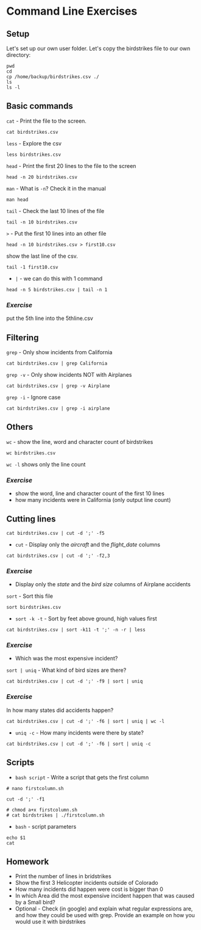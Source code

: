 # Command Line Exercises

## Setup

Let's set up our own user folder. Let's copy the birdstrikes file to our own directory:
```
pwd
cd
cp /home/backup/birdstrikes.csv ./
ls
ls -l
```

## Basic commands

`cat` -
Print the file to the screen.
```
cat birdstrikes.csv
```

`less` -
Explore the csv
```
less birdstrikes.csv
```

`head` -
Print the first 20 lines to the file to the screen
```
head -n 20 birdstrikes.csv
```

`man` -
What is `-n`? Check it in the manual
```
man head
```

`tail` -
Check the last 10 lines of the file
```
tail -n 10 birdstrikes.csv
```

`>` - Put the first 10 lines into an other file
```
head -n 10 birdstrikes.csv > first10.csv
```

show the last line of the csv.
```
tail -1 first10.csv
```

* `|` -
we can do this with 1 command
```
head -n 5 birdstrikes.csv | tail -n 1
```

### ***Exercise***
put the 5th line into the 5thline.csv

## Filtering

`grep` -
Only show incidents from California
```
cat birdstrikes.csv | grep California 
```

`grep -v` -
Only show incidents NOT with Airplanes
```
cat birdstrikes.csv | grep -v Airplane
```

`grep -i` -
Ignore case
```
cat birdstrikes.csv | grep -i airplane
```

## Others

`wc` - show the line, word and character count of birdstrikes
```
wc birdstrikes.csv
```

```wc -l```
shows only the line count

### ***Exercise***

* show the word, line and character count of the first 10 lines
* how many incidents were in California (only output line count)

## Cutting lines

```
cat birdstrikes.csv | cut -d ';' -f5
```

* `cut` - Display only the *aircraft* and the *flight_date* columns
```
cat birdstrikes.csv | cut -d ';' -f2,3
```
### ***Exercise***

* Display only the *state* and the *bird size* columns of Airplane accidents

`sort` -
Sort this file
```
sort birdstrikes.csv
```

* `sort -k -t` -
Sort by feet above ground, high values first
```
cat birdstrikes.csv | sort -k11 -t ';' -n -r | less
```

### ***Exercise***
* Which was the most expensive incident?

`sort | uniq` -
What kind of bird sizes are there?
```
cat birdstrikes.csv | cut -d ';' -f9 | sort | uniq
```

### ***Exercise***
In how many states did accidents happen?
```
cat birdstrikes.csv | cut -d ';' -f6 | sort | uniq | wc -l
```

* `uniq -c` -
How many incidents were there by state?
```
cat birdstrikes.csv | cut -d ';' -f6 | sort | uniq -c
```

## Scripts

* `bash script` - Write a script that gets the first column

```
# nano firstcolumn.sh

cut -d ';' -f1

# chmod a+x firstcolumn.sh
# cat birdstrikes | ./firstcolumn.sh
```

* `bash` -
script parameters
```
echo $1
cat
```

## Homework

* Print the number of lines in bridstrikes
* Show the first 3 Helicopter incidents outside of Colorado
* How many incidents did happen were cost is bigger than 0
* In which Area did the most expensive incident happen that was caused by a Small bird?
* Optional - Check (in google) and explain what regular expressions are, and how they could be used with grep. Provide an example on how you would use it with birdstrikes


